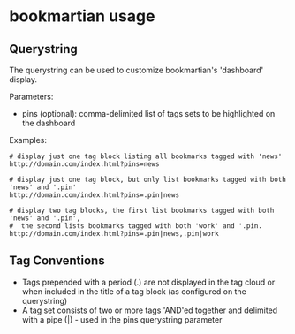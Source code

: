 bookmartian usage
=================

Querystring
-----------

The querystring can be used to customize bookmartian's 'dashboard' display.

Parameters:

  * pins (optional): comma-delimited list of tags sets to be highlighted on the dashboard
  

Examples:

```
# display just one tag block listing all bookmarks tagged with 'news'
http://domain.com/index.html?pins=news

# display just one tag block, but only list bookmarks tagged with both 'news' and '.pin'
http://domain.com/index.html?pins=.pin|news

# display two tag blocks, the first list bookmarks tagged with both 'news' and '.pin',
#  the second lists bookmarks tagged with both 'work' and '.pin.
http://domain.com/index.html?pins=.pin|news,.pin|work
```

Tag Conventions
---------------

  * Tags prepended with a period (.) are not displayed in the tag cloud or when included in the title of a tag block (as configured on the querystring)
  * A tag set consists of two or more tags 'AND'ed together and delimited with a pipe (|) - used in the pins querystring parameter